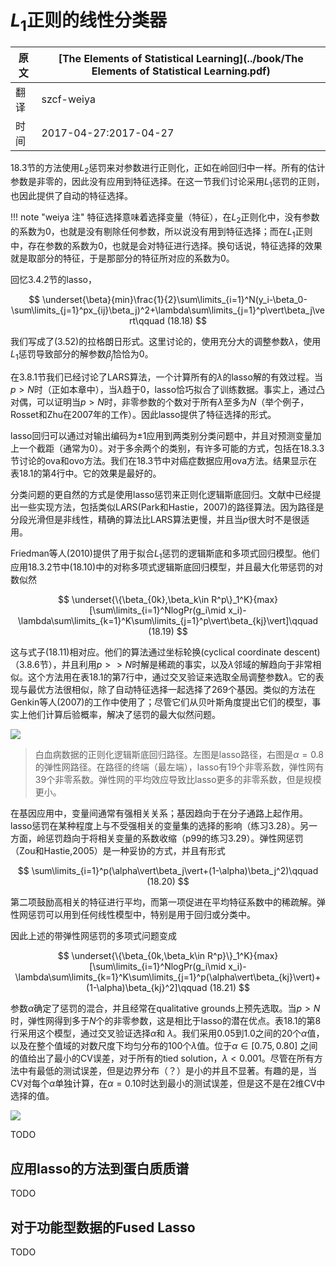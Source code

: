 # $L_1$正则的线性分类器

| 原文   | [The Elements of Statistical Learning](../book/The Elements of Statistical Learning.pdf) |
| ---- | ---------------------------------------- |
| 翻译   | szcf-weiya                               |
| 时间   | 2017-04-27:2017-04-27                    |


18.3节的方法使用$L_2$惩罚来对参数进行正则化，正如在岭回归中一样。所有的估计参数是非零的，因此没有应用到特征选择。在这一节我们讨论采用$L_1$惩罚的正则，也因此提供了自动的特征选择。

!!! note "weiya 注"
		特征选择意味着选择变量（特征），在$L_2$正则化中，没有参数的系数为0，也就是没有剔除任何参数，所以说没有用到特征选择；而在$L_1$正则中，存在参数的系数为0，也就是会对特征进行选择。换句话说，特征选择的效果就是取部分的特征，于是那部分的特征所对应的系数为0。

回忆3.4.2节的lasso，

$$
\underset{\beta}{min}\frac{1}{2}\sum\limits_{i=1}^N(y_i-\beta_0-\sum\limits_{j=1}^px_{ij}\beta_j)^2+\lambda\sum\limits_{j=1}^p\vert\beta_j\vert\qquad (18.18)
$$

我们写成了(3.52)的拉格朗日形式。这里讨论的，使用充分大的调整参数$\lambda$，使用$L_1$惩罚导致部分的解参数$\hat\beta_j$恰恰为0。

在3.8.1节我们已经讨论了LARS算法，一个计算所有的$\lambda$的lasso解的有效过程。当$p>N$时（正如本章中），当$\lambda$趋于0，lasso恰巧拟合了训练数据。事实上，通过凸对偶，可以证明当$p>N$时，非零参数的个数对于所有$\lambda$至多为$N$（举个例子，Rosset和Zhu在2007年的工作）。因此lasso提供了特征选择的形式。

lasso回归可以通过对输出编码为$\pm 1$应用到两类别分类问题中，并且对预测变量加上一个截距（通常为0）。对于多余两个的类别，有许多可能的方式，包括在18.3.3节讨论的ova和ovo方法。我们在18.3节中对癌症数据应用ova方法。结果显示在表18.1的第4行中。它的效果是最好的。

分类问题的更自然的方式是使用lasso惩罚来正则化逻辑斯底回归。文献中已经提出一些实现方法，包括类似LARS(Park和Hastie，2007)的路径算法。因为路径是分段光滑但是非线性，精确的算法比LARS算法更慢，并且当$p$很大时不是很适用。

Friedman等人(2010)提供了用于拟合$L_1$惩罚的逻辑斯底和多项式回归模型。他们应用18.3.2节中(18.10)中的对称多项式逻辑斯底回归模型，并且最大化带惩罚的对数似然

$$
\underset{\{\beta_{0k},\beta_k\in R^p\}_1^K}{max}[\sum\limits_{i=1}^NlogPr(g_i\mid x_i)-\lambda\sum\limits_{k=1}^K\sum\limits_{j=1}^p\vert\beta_{kj}\vert]\qquad (18.19)
$$

这与式子(18.11)相对应。他们的算法通过坐标轮换(cyclical coordinate descent)（3.8.6节），并且利用$p>>N$时解是稀疏的事实，以及$\lambda$邻域的解趋向于非常相似。这个方法用在表18.1的第7行中，通过交叉验证来选取全局调整参数$\lambda$。它的表现与最优方法很相似，除了自动特征选择一起选择了269个基因。类似的方法在Genkin等人(2007)的工作中使用了；尽管它们从贝叶斯角度提出它们的模型，事实上他们计算后验概率，解决了惩罚的最大似然问题。


![](../images/18/fig18.5.png)
> 白血病数据的正则化逻辑斯底回归路径。左图是lasso路径，右图是$\alpha=0.8$的弹性网路径。在路径的终端（最左端），lasso有19个非零系数，弹性网有39个非零系数。弹性网的平均效应导致比lasso更多的非零系数，但是规模更小。

在基因应用中，变量间通常有强相关关系；基因趋向于在分子通路上起作用。lasso惩罚在某种程度上与不受强相关的变量集的选择的影响（练习3.28）。另一方面，岭惩罚趋向于将相关变量的系数收缩（p99的练习3.29）。弹性网惩罚（Zou和Hastie,2005）是一种妥协的方式，并且有形式

$$
\sum\limits_{i=1}^p(\alpha\vert\beta_j\vert+(1-\alpha)\beta_j^2)\qquad (18.20)
$$

第二项鼓励高相关的特征进行平均，而第一项促进在平均特征系数中的稀疏解。弹性网惩罚可以用到任何线性模型中，特别是用于回归或分类中。

因此上述的带弹性网惩罚的多项式问题变成

$$
\underset{\{\beta_{0k,\beta_k\in R^p}\}_1^K}{max}[\sum\limits_{i=1}^NlogPr(g_i\mid x_i)-\lambda\sum\limits_{k=1}^K\sum\limits_{j=1}^p(\alpha\vert\beta_{kj}\vert)+(1-\alpha)\beta_{kj}^2]\qquad (18.21)
$$

参数$\alpha$确定了惩罚的混合，并且经常在qualitative grounds上预先选取。当$p>N$时，弹性网得到多于$N$个的非零参数，这是相比于lasso的潜在优点。表18.1的第8行采用这个模型，通过交叉验证选择$\alpha$和 $\lambda$。我们采用0.05到1.0之间的20个$\alpha$值，以及在整个值域的对数尺度下均匀分布的100个$\lambda$值。位于$\alpha\in [0.75,0.80]$
之间的值给出了最小的CV误差，对于所有的tied solution，$\lambda<0.001$。尽管在所有方法中有最低的测试误差，但是边界分布（？）是小的并且不显著。有趣的是，当CV对每个$\alpha$单独计算，在$\alpha=0.10$时达到最小的测试误差，但是这不是在2维CV中选择的值。

![](../img/18/18.6.png)

TODO

## 应用lasso的方法到蛋白质质谱

TODO

## 对于功能型数据的Fused Lasso

TODO
